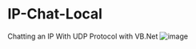 # IP-Chat-Local
Chatting an IP With UDP Protocol with VB.Net
![image](https://user-images.githubusercontent.com/11950802/150863667-c3f9dd22-4cd2-4c8d-9c73-701ab196414d.png)
